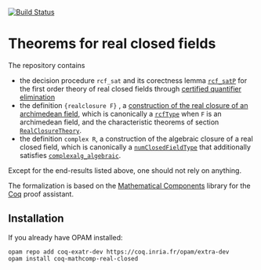 [![Build Status](https://travis-ci.org/math-comp/real-closed.svg?branch=master)](https://travis-ci.org/math-comp/real-closed)

# Theorems for real closed fields
The repository contains
- the decision procedure `rcf_sat` and its corectness lemma [`rcf_satP`](https://github.com/math-comp/real-closed/blob/3721886fffb13ea9c80824043f119ffed0c780f2/theories/qe_rcf.v#L991) for the first order theory of real closed fields through
  [certified quantifier elimination](https://hal.inria.fr/inria-00593738v4)  
- the definition `{realclosure F}` , a [construction of the real closure of an archimedean field](https://hal.inria.fr/hal-00671809v2), which is canonically a [`rcfType`](https://github.com/math-comp/math-comp/blob/c1ec9cd8e7e50f73159613c492aad4c6c40bc3aa/mathcomp/algebra/ssrnum.v#L63) when `F` is an archimedean field, and the characteristic theorems of section [`RealClosureTheory`](https://github.com/math-comp/real-closed/blob/3721886fffb13ea9c80824043f119ffed0c780f2/theories/realalg.v#L1477).
- the definition `complex R`,  a construction of the algebraic closure of a real closed field, which is canonically a [`numClosedFieldType`](https://github.com/math-comp/math-comp/blob/c1ec9cd8e7e50f73159613c492aad4c6c40bc3aa/mathcomp/algebra/ssrnum.v#L73) that additionally satisfies [`complexalg_algebraic`](https://github.com/math-comp/real-closed/blob/3721886fffb13ea9c80824043f119ffed0c780f2/theories/complex.v#L1324).

Except for the end-results listed above, one should not rely on anything.

The formalization is based on the [Mathematical Components](https://github.com/math-comp/math-comp)
library for the [Coq](https://coq.inria.fr) proof assistant.

## Installation

If you already have OPAM installed:

```
opam repo add coq-exatr-dev https://coq.inria.fr/opam/extra-dev
opam install coq-mathcomp-real-closed
```
